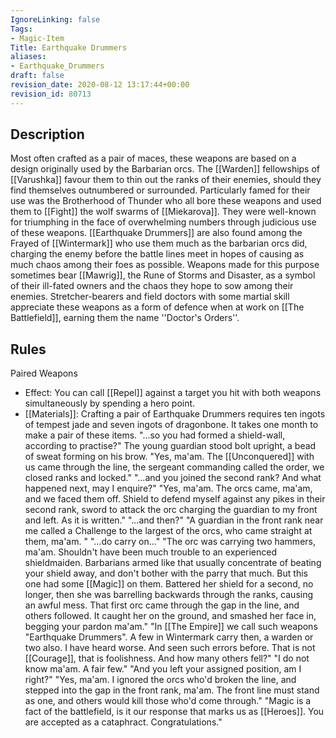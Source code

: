 ```yaml
---
IgnoreLinking: false
Tags:
- Magic-Item
Title: Earthquake Drummers
aliases:
- Earthquake_Drummers
draft: false
revision_date: 2020-08-12 13:17:44+00:00
revision_id: 80713
---
```


## Description
Most often crafted as a pair of maces, these weapons are based on a design originally used by the Barbarian orcs.
The [[Warden]] fellowships of [[Varushka]] favour them to thin out the ranks of their enemies, should they find themselves outnumbered or surrounded. Particularly famed for their use was the Brotherhood of Thunder who all bore these weapons and used them to [[Fight]] the wolf swarms of [[Miekarova]]. They were well-known for triumphing in the face of overwhelming numbers through judicious use of these weapons. 
[[Earthquake Drummers]] are also found among the Frayed of [[Wintermark]] who use them much as the barbarian orcs did, charging the enemy before the battle lines meet in hopes of causing as much chaos among their foes as possible. Weapons made for this purpose sometimes bear [[Mawrig]], the Rune of Storms and Disaster, as a symbol of their ill-fated owners and the chaos they hope to sow among their enemies.
Stretcher-bearers and field doctors with some martial skill appreciate these weapons as a form of defence when at work on [[The Battlefield]], earning them the name ''Doctor's Orders''.
## Rules
Paired Weapons
* Effect: You can call [[Repel]] against a target you hit with both weapons simultaneously by spending a hero point.
* [[Materials]]: Crafting a pair of Earthquake Drummers requires ten ingots of tempest jade and seven ingots of dragonbone. It takes one month to make a pair of these items.
"...so you had formed a shield-wall, according to practise?"
The young guardian stood bolt upright, a bead of sweat forming on his brow. 
"Yes, ma'am. The [[Unconquered]] with us came through the line, the sergeant commanding called the order, we closed ranks and locked."
"...and you joined the second rank? And what happened next, may I enquire?" 
"Yes, ma'am. The orcs came, ma'am, and we faced them off. Shield to defend myself against any pikes in their second rank, sword to attack the orc charging the guardian to my front and left. As it is written." 
"...and then?"
"A guardian in the front rank near me called a Challenge to the largest of the orcs, who came straight at them, ma'am. "
"...do carry on..."
"The orc was carrying two hammers, ma'am. Shouldn't have been much trouble to an experienced shieldmaiden. Barbarians armed like that usually concentrate of beating your shield away, and don't bother with the parry that much. But this one had some [[Magic]] on them. Battered her shield for a second, no longer, then she was barrelling backwards through the ranks, causing an awful mess. That first orc came through the gap in the line, and others followed. It caught her on the ground, and smashed her face in, begging your pardon ma'am."
"In [[The Empire]] we call such weapons "Earthquake Drummers". A few in Wintermark carry then, a warden or two also. I have heard worse. And seen such errors before. That is not [[Courage]], that is foolishness.  And how many others fell?"
"I do not know ma'am. A fair few."
"And you left your assigned position, am I right?"
"Yes, ma'am. I ignored the orcs who'd broken the line, and stepped into the gap in the front rank, ma'am. The front line must stand as one, and others would kill those who'd come through."
"Magic is a fact of the battlefield, is it our response that marks us as [[Heroes]]. You are accepted as a cataphract. Congratulations."